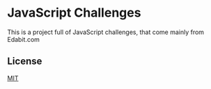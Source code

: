 # JavaScript Challenges
This is a project full of JavaScript challenges, that come mainly from Edabit.com

## License
[MIT](https://choosealicence.com/licenses/mit)